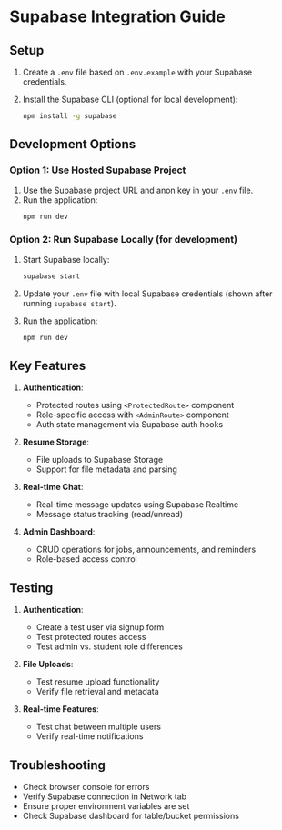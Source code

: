 
# Supabase Integration Guide

## Setup

1. Create a `.env` file based on `.env.example` with your Supabase credentials.

2. Install the Supabase CLI (optional for local development):
   ```bash
   npm install -g supabase
   ```

## Development Options

### Option 1: Use Hosted Supabase Project

1. Use the Supabase project URL and anon key in your `.env` file.
2. Run the application:
   ```bash
   npm run dev
   ```

### Option 2: Run Supabase Locally (for development)

1. Start Supabase locally:
   ```bash
   supabase start
   ```

2. Update your `.env` file with local Supabase credentials (shown after running `supabase start`).

3. Run the application:
   ```bash
   npm run dev
   ```

## Key Features

1. **Authentication**:
   - Protected routes using `<ProtectedRoute>` component
   - Role-specific access with `<AdminRoute>` component
   - Auth state management via Supabase auth hooks

2. **Resume Storage**:
   - File uploads to Supabase Storage
   - Support for file metadata and parsing

3. **Real-time Chat**:
   - Real-time message updates using Supabase Realtime
   - Message status tracking (read/unread)

4. **Admin Dashboard**:
   - CRUD operations for jobs, announcements, and reminders
   - Role-based access control

## Testing

1. **Authentication**:
   - Create a test user via signup form
   - Test protected routes access
   - Test admin vs. student role differences

2. **File Uploads**:
   - Test resume upload functionality
   - Verify file retrieval and metadata

3. **Real-time Features**:
   - Test chat between multiple users
   - Verify real-time notifications

## Troubleshooting

- Check browser console for errors
- Verify Supabase connection in Network tab
- Ensure proper environment variables are set
- Check Supabase dashboard for table/bucket permissions
